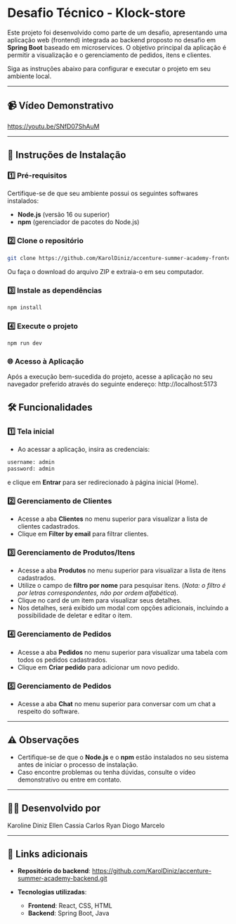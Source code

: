 # Desafio Técnico - Klock-store

Este projeto foi desenvolvido como parte de um desafio, apresentando uma aplicação web (frontend) integrada ao backend proposto no desafio em **Spring Boot** baseado em microservices. O objetivo principal da aplicação é permitir a visualização e o gerenciamento de pedidos, itens e clientes. 

Siga as instruções abaixo para configurar e executar o projeto em seu ambiente local.

---

## 📹 Vídeo Demonstrativo  
https://youtu.be/SNfD07ShAuM

---

## 🚀 Instruções de Instalação  

### 1️⃣ Pré-requisitos  
Certifique-se de que seu ambiente possui os seguintes softwares instalados:  
- **Node.js** (versão 16 ou superior)  
- **npm** (gerenciador de pacotes do Node.js)  

### 2️⃣ Clone o repositório  

```bash
git clone https://github.com/KarolDiniz/accenture-summer-academy-frontend.git
```
Ou faça o download do arquivo ZIP e extraia-o em seu computador.

### 3️⃣ Instale as dependências
```bash
npm install
```

### 4️⃣ Execute o projeto
```bash
npm run dev
```

### 🌐 Acesso à Aplicação
Após a execução bem-sucedida do projeto, acesse a aplicação no seu navegador preferido através do seguinte endereço: http://localhost:5173

## 🛠️ Funcionalidades  

### 1️⃣ Tela inicial  
- Ao acessar a aplicação, insira as credenciais:
```bash
username: admin
password: admin
```
e clique em **Entrar** para ser redirecionado à página inicial (Home).

### 2️⃣ Gerenciamento de Clientes  
- Acesse a aba **Clientes** no menu superior para visualizar a lista de clientes cadastrados.  
- Clique em **Filter by email** para filtrar clientes.

### 3️⃣ Gerenciamento de Produtos/Itens  
- Acesse a aba **Produtos** no menu superior para visualizar a lista de itens cadastrados.  
- Utilize o campo de **filtro por nome** para pesquisar itens. (*Nota: o filtro é por letras correspondentes, não por ordem alfabética*).  
- Clique no card de um item para visualizar seus detalhes.  
- Nos detalhes, será exibido um modal com opções adicionais, incluindo a possibilidade de deletar e editar o item.

### 4️⃣ Gerenciamento de Pedidos  
- Acesse a aba **Pedidos** no menu superior para visualizar uma tabela com todos os pedidos cadastrados.  
- Clique em **Criar pedido** para adicionar um novo pedido.

### 5️⃣ Gerenciamento de Pedidos  
- Acesse a aba **Chat** no menu superior para conversar com um chat a respeito do software.  

---

## ⚠️ Observações  
- Certifique-se de que o **Node.js** e o **npm** estão instalados no seu sistema antes de iniciar o processo de instalação.  
- Caso encontre problemas ou tenha dúvidas, consulte o vídeo demonstrativo ou entre em contato.  

---

## 👩‍💻 Desenvolvido por  
Karoline Diniz
Ellen Cassia
Carlos Ryan
Diogo Marcelo

---

## 🔗 Links adicionais  

- **Repositório do backend**: https://github.com/KarolDiniz/accenture-summer-academy-backend.git
 
- **Tecnologias utilizadas**:  
  - **Frontend**: React, CSS, HTML  
  - **Backend**: Spring Boot, Java  

